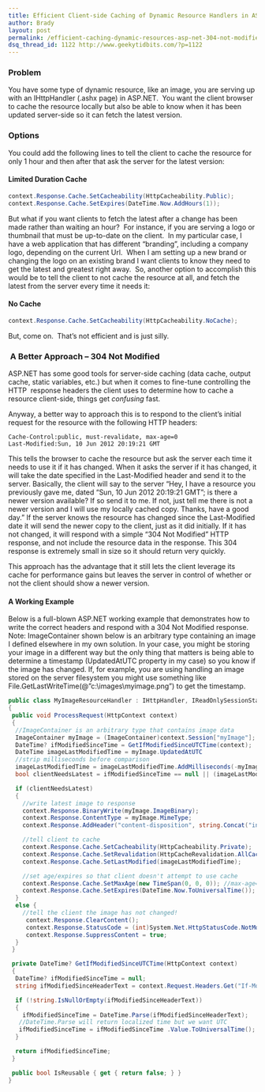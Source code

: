 ```yaml
---
title: Efficient Client-side Caching of Dynamic Resource Handlers in ASP.NET
author: Brady
layout: post
permalink: /efficient-caching-dynamic-resources-asp-net-304-not-modified/
dsq_thread_id: 1122 http://www.geekytidbits.com/?p=1122
---
```


### **Problem**

You have some type of dynamic resource, like an image, you are serving up with an IHttpHandler (.ashx page) in ASP.NET.  You want the client browser to cache the resource locally but also be able to know when it has been updated server-side so it can fetch the latest version.

### **Options**

You could add the following lines to tell the client to cache the resource for only 1 hour and then after that ask the server for the latest version:

#### Limited Duration Cache

```csharp
context.Response.Cache.SetCacheability(HttpCacheability.Public);
context.Response.Cache.SetExpires(DateTime.Now.AddHours(1));
```

But what if you want clients to fetch the latest after a change has been made rather than waiting an hour?  For instance, if you are serving a logo or thumbnail that must be up-to-date on the client.  In my particular case, I have a web application that has different &#8220;branding&#8221;, including a company logo, depending on the current Url.  When I am setting up a new brand or changing the logo on an existing brand I want clients to know they need to get the latest and greatest right away.  So, another option to accomplish this would be to tell the client to not cache the resource at all, and fetch the latest from the server every time it needs it:

#### No Cache

```csharp
context.Response.Cache.SetCacheability(HttpCacheability.NoCache);
```

But, come on.  That&#8217;s not efficient and is just silly.

###  A Better Approach &#8211; 304 Not Modified

ASP.NET has some good tools for server-side caching (data cache, output cache, static variables, etc.) but when it comes to fine-tune controlling the HTTP  response headers the client uses to determine how to cache a resource client-side, things get *confusing* fast.

Anyway, a better way to approach this is to respond to the client&#8217;s initial request for the resource with the following HTTP headers:

```text
Cache-Control:public, must-revalidate, max-age=0
Last-Modified:Sun, 10 Jun 2012 20:19:21 GMT
```

This tells the browser to cache the resource but ask the server each time it needs to use it if it has changed. When it asks the server if it has changed, it will take the date specified in the Last-Modified header and send it to the server. Basically, the client will say to the server &#8220;Hey, I have a resource you previously gave me, dated &#8220;Sun, 10 Jun 2012 20:19:21 GMT&#8221;; is there a newer version available? If so send it to me. If not, just tell me there is not a newer version and I will use my locally cached copy. Thanks, have a good day.&#8221; If the server knows the resource has changed since the Last-Modified date it will send the newer copy to the client, just as it did initially. If it has not changed, it will respond with a simple &#8220;304 Not Modified&#8221; HTTP response, and not include the resource data in the response. This 304 response is extremely small in size so it should return very quickly.

This approach has the advantage that it still lets the client leverage its cache for performance gains but leaves the server in control of whether or not the client should show a newer version.

#### A Working Example

Below is a full-blown ASP.NET working example that demonstrates how to write the correct headers and respond with a 304 Not Modified response. Note: ImageContainer shown below is an arbitrary type containing an image I defined elsewhere in my own solution. In your case, you might be storing your image in a different way but the only thing that matters is being able to determine a timestamp (UpdatedAtUTC property in my case) so you know if the image has changed. If, for example, you are using handling an image stored on the server filesystem you might use something like File.GetLastWriteTime(@&#8221;c:\\images\\myimage.png&#8221;) to get the timestamp.

```csharp
public class MyImageResourceHandler : IHttpHandler, IReadOnlySessionState
{
 public void ProcessRequest(HttpContext context)
 {
  //ImageContainer is an arbitrary type that contains image data
  ImageContainer myImage = (ImageContainer)context.Session["myImage"];
  DateTime? ifModifiedSinceTime = GetIfModifiedSinceUTCTime(context);
  DateTime imageLastModifiedTime = myImage.UpdatedAtUTC
  //strip milliseconds before comparison
  imageLastModifiedTime = imageLastModifiedTime.AddMilliseconds(-myImage.UpdatedAtUTC);
  bool clientNeedsLatest = ifModifiedSinceTime == null || (imageLastModifiedTime &gt; ifModifiedSinceTime);

  if (clientNeedsLatest)
  {
    //write latest image to response
    context.Response.BinaryWrite(myImage.ImageBinary);
    context.Response.ContentType = myImage.MimeType;
    context.Response.AddHeader("content-disposition", string.Concat("inline; filename=", myImage.FileNam

    //tell client to cache
    context.Response.Cache.SetCacheability(HttpCacheability.Private);
    context.Response.Cache.SetRevalidation(HttpCacheRevalidation.AllCaches);
    context.Response.Cache.SetLastModified(imageLastModifiedTime);

    //set age/expires so that client doesn't attempt to use cache
    context.Response.Cache.SetMaxAge(new TimeSpan(0, 0, 0)); //max-age=0
    context.Response.Cache.SetExpires(DateTime.Now.ToUniversalTime());
  }
  else {
    //tell the client the image has not changed!
     context.Response.ClearContent();
     context.Response.StatusCode = (int)System.Net.HttpStatusCode.NotModified;
     context.Response.SuppressContent = true;
  }
 }

 private DateTime? GetIfModifiedSinceUTCTime(HttpContext context)
 {
  DateTime? ifModifiedSinceTime = null;
  string ifModifiedSinceHeaderText = context.Request.Headers.Get("If-Modified-Since");

  if (!string.IsNullOrEmpty(ifModifiedSinceHeaderText))
  {
    ifModifiedSinceTime = DateTime.Parse(ifModifiedSinceHeaderText);
   //DateTime.Parse will return localized time but we want UTC
   ifModifiedSinceTime = ifModifiedSinceTime .Value.ToUniversalTime();
  }

  return ifModifiedSinceTime;
 }

 public bool IsReusable { get { return false; } }
}
```
